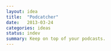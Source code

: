```yaml
---
layout: idea
title:  "Podcatcher"
date:   2013-03-24
categories: ideas
status: indev
summary: Keep on top of your podcasts.
---
```

